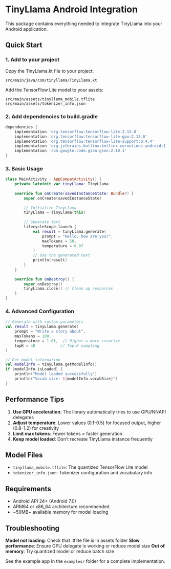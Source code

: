 # TinyLlama Android Integration

This package contains everything needed to integrate TinyLlama into your Android application.

## Quick Start

### 1. Add to your project

Copy the TinyLlama.kt file to your project:
```
src/main/java/com/tinyllama/TinyLlama.kt
```

Add the TensorFlow Lite model to your assets:
```
src/main/assets/tinyllama_mobile.tflite
src/main/assets/tokenizer_info.json
```

### 2. Add dependencies to build.gradle

```gradle
dependencies {
    implementation 'org.tensorflow:tensorflow-lite:2.13.0'
    implementation 'org.tensorflow:tensorflow-lite-gpu:2.13.0'
    implementation 'org.tensorflow:tensorflow-lite-support:0.4.4'
    implementation 'org.jetbrains.kotlinx:kotlinx-coroutines-android:1.7.3'
    implementation 'com.google.code.gson:gson:2.10.1'
}
```

### 3. Basic Usage

```kotlin
class MainActivity : AppCompatActivity() {
    private lateinit var tinyLlama: TinyLlama
    
    override fun onCreate(savedInstanceState: Bundle?) {
        super.onCreate(savedInstanceState)
        
        // Initialize TinyLlama
        tinyLlama = TinyLlama(this)
        
        // Generate text
        lifecycleScope.launch {
            val result = tinyLlama.generate(
                prompt = "Hello, how are you?",
                maxTokens = 50,
                temperature = 0.8f
            )
            // Use the generated text
            println(result)
        }
    }
    
    override fun onDestroy() {
        super.onDestroy()
        tinyLlama.close() // Clean up resources
    }
}
```

### 4. Advanced Configuration

```kotlin
// Generate with custom parameters
val result = tinyLlama.generate(
    prompt = "Write a story about",
    maxTokens = 100,
    temperature = 1.0f,  // Higher = more creative
    topK = 40           // Top-K sampling
)

// Get model information
val modelInfo = tinyLlama.getModelInfo()
if (modelInfo.isLoaded) {
    println("Model loaded successfully")
    println("Vocab size: ${modelInfo.vocabSize}")
}
```

## Performance Tips

1. **Use GPU acceleration**: The library automatically tries to use GPU/NNAPI delegates
2. **Adjust temperature**: Lower values (0.1-0.5) for focused output, higher (0.8-1.2) for creativity
3. **Limit max tokens**: Fewer tokens = faster generation
4. **Keep model loaded**: Don't recreate TinyLlama instance frequently

## Model Files

- `tinyllama_mobile.tflite`: The quantized TensorFlow Lite model
- `tokenizer_info.json`: Tokenizer configuration and vocabulary info

## Requirements

- Android API 24+ (Android 7.0)
- ARM64 or x86_64 architecture recommended
- ~50MB+ available memory for model loading

## Troubleshooting

**Model not loading**: Check that .tflite file is in assets folder
**Slow performance**: Ensure GPU delegate is working or reduce model size
**Out of memory**: Try quantized model or reduce batch size

See the example app in the `examples/` folder for a complete implementation.
